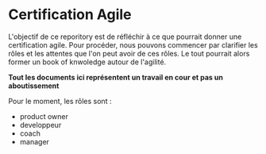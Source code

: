 # Certification Agile

L'objectif de ce reporitory est de réfléchir à ce que pourrait donner une certification agile.
Pour procéder, nous pouvons commencer par clarifier les rôles et les attentes que l'on peut avoir de ces rôles. Le tout pourrait alors former un book of knwoledge autour de l'agilité.

**Tout les documents ici représentent un travail en cour et pas un aboutissement**


Pour le moment, les rôles sont :
- product owner
- developpeur
- coach
- manager
